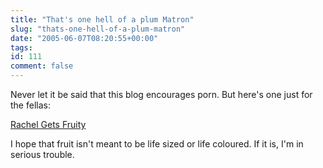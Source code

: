 ```yaml
---
title: "That's one hell of a plum Matron"
slug: "thats-one-hell-of-a-plum-matron"
date: "2005-06-07T08:20:55+00:00"
tags:
id: 111
comment: false
---
```


<div style="clear: both" />Never let it be said that this blog encourages porn. But here's one just for the fellas:

[Rachel Gets Fruity](http://www.rachelgetsfruity.com/flash.html)

I hope that fruit isn't meant to be life sized or life coloured. If it is, I'm in serious trouble.
<div style="clear: both; padding-bottom: 0.25em" />

